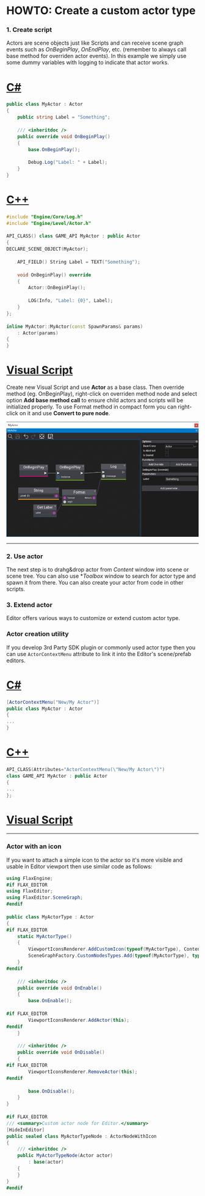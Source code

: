 # HOWTO: Create a custom actor type

### 1. Create script

Actors are scene objects just like Scripts and can receive scene graph events such as *OnBeginPlay*, *OnEndPlay*, etc. (remember to always call base method for overriden actor events). In this example we simply use some dummy variables with logging to indicate that actor works.

# [C#](#tab/code-csharp)
```cs
public class MyActor : Actor
{
    public string Label = "Something";

    /// <inheritdoc />
    public override void OnBeginPlay()
    {
        base.OnBeginPlay();

        Debug.Log("Label: " + Label);
    }
}
```
# [C++](#tab/code-cpp)
```cpp
#include "Engine/Core/Log.h"
#include "Engine/Level/Actor.h"

API_CLASS() class GAME_API MyActor : public Actor
{
DECLARE_SCENE_OBJECT(MyActor);

    API_FIELD() String Label = TEXT("Something");

    void OnBeginPlay() override
    {
        Actor::OnBeginPlay();

        LOG(Info, "Label: {0}", Label);
    }
};

inline MyActor::MyActor(const SpawnParams& params)
    : Actor(params)
{
}
```
# [Visual Script](#tab/code-vs)
Create new Visual Script and use **Actor** as a base class. Then override method (eg. OnBeginPlay), right-click on overriden method node and select option **Add base method call** to ensure child actors and scripts will be initialized properly. To use Format method in compact form you can right-click on it and use **Convert to pure node**.

![Custom Actor Visual Script](media/custom-actor-vs.png)
***

### 2. Use actor

The next step is to drahg&drop actor from *Content* window into scene or scene tree. You can also use **Toolbox* window to search for actor type and spawn it from there. You can also create your actor from code in other scripts.

### 3. Extend actor

Editor offers various ways to customize or extend custom actor type.

### Actor creation utility

If you develop 3rd Party SDK plugin or commonly used actor type then you can use `ActorContextMenu` attribute to link it into the Editor's scene/prefab editors.

# [C#](#tab/code-csharp)
```cs
[ActorContextMenu("New/My Actor")]
public class MyActor : Actor
{
...
}
```
# [C++](#tab/code-cpp)
```cpp
API_CLASS(Attributes="ActorContextMenu(\"New/My Actor\")")
class GAME_API MyActor : public Actor
{
...
};
```
# [Visual Script](#tab/code-vs)
***

### Actor with an icon

If you want to attach a simple icon to the actor so it's more visible and usable in Editor viewport then use similar code as follows:

```cs
using FlaxEngine;
#if FLAX_EDITOR
using FlaxEditor;
using FlaxEditor.SceneGraph;
#endif

public class MyActorType : Actor
{
#if FLAX_EDITOR
    static MyActorType()
    {
        ViewportIconsRenderer.AddCustomIcon(typeof(MyActorType), Content.LoadAsync<Texture>(System.IO.Path.Combine(Globals.ProjectContentFolder, "Path/To/TextureAsset.flax")));
        SceneGraphFactory.CustomNodesTypes.Add(typeof(MyActorType), typeof(MyActorTypeNode));
    }
#endif

    /// <inheritdoc />
    public override void OnEnable()
    {
        base.OnEnable();

#if FLAX_EDITOR
        ViewportIconsRenderer.AddActor(this);
#endif
    }
    
    /// <inheritdoc />
    public override void OnDisable()
    {
#if FLAX_EDITOR
        ViewportIconsRenderer.RemoveActor(this);
#endif

        base.OnDisable();
    }
}

#if FLAX_EDITOR
/// <summary>Custom actor node for Editor.</summary>
[HideInEditor]
public sealed class MyActorTypeNode : ActorNodeWithIcon
{
    /// <inheritdoc />
    public MyActorTypeNode(Actor actor)
        : base(actor)
    {
    }
}
#endif
```

